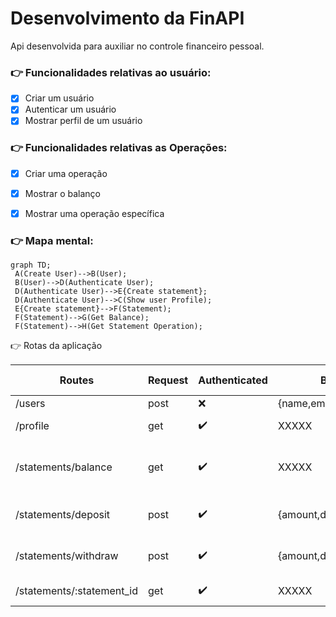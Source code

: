 # **Desenvolvimento da FinAPI**

Api desenvolvida para auxiliar no controle financeiro pessoal.

### :point_right: Funcionalidades relativas ao usuário:

- [x] Criar um usuário
- [x] Autenticar um usuário
- [x] Mostrar perfil de um usuário

### :point_right: Funcionalidades relativas as Operações:

- [x] Criar uma operação
- [x] Mostrar o balanço
- [x] Mostrar uma operação específica


### :point_right: Mapa mental:

   ```mermaid
   graph TD;
    A(Create User)-->B(User);
    B(User)-->D(Authenticate User);
    D(Authenticate User)-->E{Create statement};
    D(Authenticate User)-->C(Show user Profile);
    E{Create statement}-->F(Statement);
    F(Statement)-->G(Get Balance);
    F(Statement)-->H(Get Statement Operation);
  ```

:point_right: Rotas da aplicação

| Routes   | Request |Authenticated | Body| Headers |Route params | Response
|---------|-------------|-------------|-------------|-------------|-------------|-------------|
| /users       | post | :x:      | {name,email,password}        | XXXXX | XXXXX| 201
| /profile       | get  | :heavy_check_mark:     | XXXXX       | Token-JWT | XXXXX| User profile
| /statements/balance       | get  | :heavy_check_mark:     | XXXXX       | Token-JWT | XXXXX| All Statements and total balance
| /statements/deposit       | post  | :heavy_check_mark:     | {amount,description}       | Token-JWT | XXXXX| Deposit informations and 201
| /statements/withdraw       | post  | :heavy_check_mark:     | {amount,description}       | Token-JWT | XXXXX| Withdraw informations and 201
| /statements/:statement_id       | get  | :heavy_check_mark:     | XXXXX       | Token-JWT | statement_id | Statement information






